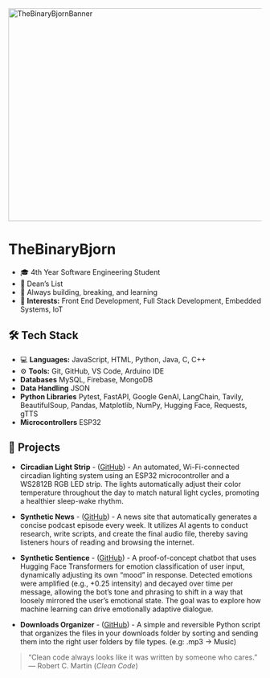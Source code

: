 
<img width="1024" height="424" alt="TheBinaryBjornBanner" src="https://github.com/user-attachments/assets/bdb57a65-dec8-467e-9d66-355798796f96" />


# TheBinaryBjorn
- 🎓 4th Year Software Engineering Student  
- 🏅 Dean’s List 
- 🧠 Always building, breaking, and learning
- 🔬 **Interests:** Front End Development, Full Stack Development, Embedded Systems, IoT


## 🛠️ Tech Stack
- 💻 **Languages:** JavaScript, HTML, Python, Java, C, C++
- ⚙️ **Tools:** Git, GitHub, VS Code, Arduino IDE
- **Databases** MySQL, Firebase, MongoDB
- **Data Handling** JSON
- **Python Libraries** Pytest, FastAPI, Google GenAI, LangChain, Tavily, BeautifulSoup, Pandas, Matplotlib, NumPy, Hugging Face, Requests, gTTS
- **Microcontrollers** ESP32


## 🚀 Projects
- **Circadian Light Strip** - ([GitHub](https://github.com/DanielFeldman1/circadian-light-strip)) - An automated, Wi-Fi-connected circadian lighting system using an ESP32 microcontroller and a WS2812B RGB LED strip. The lights automatically adjust their color temperature throughout the day to match natural light cycles, promoting a healthier sleep-wake rhythm.

- **Synthetic News** - ([GitHub](https://github.com/DanielFeldman1/synthetic-news)) - A news site that automatically generates a concise podcast episode every week. It utilizes AI agents to conduct research, write scripts, and create the final audio file, thereby saving listeners hours of reading and browsing the internet.

- **Synthetic Sentience** - ([GitHub](https://github.com/DanielFeldman1/synthetic-sentience)) - A proof-of-concept chatbot that uses Hugging Face Transformers for emotion classification of user input, dynamically adjusting its own “mood” in response. Detected emotions were amplified (e.g., +0.25 intensity) and decayed over time per message, allowing the bot’s tone and phrasing to shift in a way that loosely mirrored the user’s emotional state. The goal was to explore how machine learning can drive emotionally adaptive dialogue.

- **Downloads Organizer**   - ([GitHub](https://github.com/DanielFeldman1/folder-organizer)) - A simple and reversible Python script that organizes the files in your downloads folder by sorting and sending them into the right user folders by file types. (e.g: .mp3 -> Music)

> “Clean code always looks like it was written by someone who cares.”  
> — Robert C. Martin (*Clean Code*)
